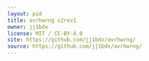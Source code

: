 ```yaml
---
layout: pid
title: avrhwrng v2rev1
owner: jj1bdx
license: MIT / CC-BY-4.0
site: https://github.com/jj1bdx/avrhwrng/
source: https://github.com/jj1bdx/avrhwrng/
---
```

